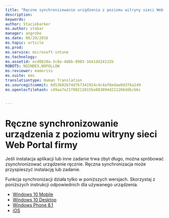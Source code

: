 ```yaml
---
title: "Ręczne synchronizowanie urządzenia z poziomu witryny sieci Web Portal firmy | Microsoft Intune"
description: 
keywords: 
author: Staciebarker
ms.author: stabar
manager: angrobe
ms.date: 08/29/2016
ms.topic: article
ms.prod: 
ms.service: microsoft-intune
ms.technology: 
ms.assetid: ecd0628a-3c8a-4d6b-8985-1641dd24132b
ROBOTS: NOINDEX,NOFOLLOW
ms.reviewer: mamoriss
ms.suite: ems
translationtype: Human Translation
ms.sourcegitcommit: 6d53602bf4d767341924c4c4af8edae0d376a149
ms.openlocfilehash: c49aa7e21f002110155e883894d211266ddbcb6c


---
```



# Ręczne synchronizowanie urządzenia z poziomu witryny sieci Web Portal firmy

Jeśli instalacja aplikacji lub inne zadanie trwa zbyt długo, można spróbować zsynchronizować urządzenie ręcznie. Ręczna synchronizacja może przyspieszyć instalację lub zadanie.

Funkcja synchronizacji działa tylko w poniższych wersjach. Skorzystaj z poniższych instrukcji odpowiednich dla używanego urządzenia.

* [Windows 10 Mobile](sync-your-device-manually-windows.md#windows-10-mobile)
* [Windows 10 Desktop](sync-your-device-manually-windows.md#windows-10-desktop)
* [Windows Phone 8.1](sync-your-device-manually-windows.md#windows-phone-8-1)
* [iOS](sync-your-device-manually-ios.md)



<!--HONumber=Oct16_HO2-->


